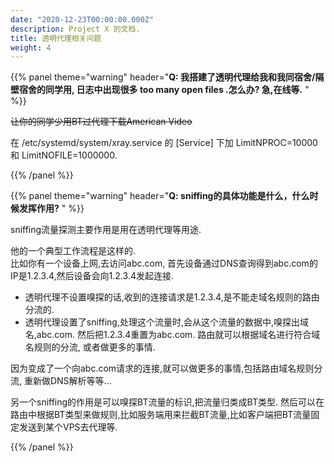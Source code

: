 ```yaml
---
date: "2020-12-23T00:00:00.000Z"
description: Project X 的文档.
title: 透明代理相关问题
weight: 4
---
```


{{% panel theme="warning" header="**Q: 我搭建了透明代理给我和我同宿舍/隔壁宿舍的同学用, 日志中出现很多 too many open files .怎么办? 急,在线等.** " %}}

~~让你的同学少用BT过代理下载American Video~~ <br />

在 /etc/systemd/system/xray.service 的 [Service] 下加 LimitNPROC=10000 和 LimitNOFILE=1000000.

{{% /panel %}}

{{% panel theme="warning" header="**Q: sniffing的具体功能是什么，什么时候发挥作用?** " %}}

sniffing流量探测主要作用是用在透明代理等用途.

他的一个典型工作流程是这样的.<br />
比如你有一个设备上网,去访问abc.com, 首先设备通过DNS查询得到abc.com的IP是1.2.3.4,然后设备会向1.2.3.4发起连接.<br />
- 透明代理不设置嗅探的话,收到的连接请求是1.2.3.4,是不能走域名规则的路由分流的.
- 透明代理设置了sniffing,处理这个流量时,会从这个流量的数据中,嗅探出域名,abc.com. 然后把1.2.3.4重置为abc.com. 路由就可以根据域名进行符合域名规则的分流, 或者做更多的事情.

因为变成了一个向abc.com请求的连接,就可以做更多的事情,包括路由域名规则分流, 重新做DNS解析等等...

另一个sniffing的作用是可以嗅探BT流量的标识,把流量归类成BT类型. 然后可以在路由中根据BT类型来做规则,比如服务端用来拦截BT流量,比如客户端把BT流量固定发送到某个VPS去代理等.

{{% /panel %}}

